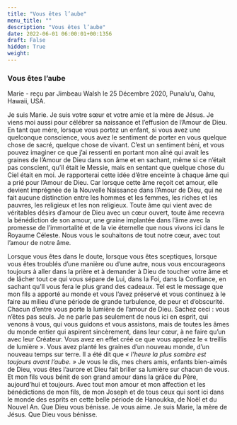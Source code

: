 ```yaml
---
title: "Vous êtes l’aube"
menu_title: ""
description: "Vous êtes l’aube"
date: 2022-06-01 06:00:01+00:1356
draft: False
hidden: True
weight:
---
```

### Vous êtes l’aube

Marie - reçu par Jimbeau Walsh le 25 Décembre 2020, Punalu’u, Oahu, Hawaii, USA.

Je suis Marie. Je suis votre sœur et votre amie et la mère de Jésus. Je viens moi aussi pour célébrer sa naissance et l’effusion de l’Amour de Dieu. En tant que mère, lorsque vous portez un enfant, si vous avez une quelconque conscience, vous avez le sentiment de porter en vous quelque chose de sacré, quelque chose de vivant. C’est un sentiment béni, et vous pouvez imaginer ce que j’ai ressenti en portant mon aîné qui avait les graines de l’Amour de Dieu dans son âme et en sachant, même si ce n’était pas conscient, qu’il était le Messie, mais en sentant que quelque chose du Ciel était en moi. Je rapporterai cette idée d’être enceinte à chaque âme qui a prié pour l’Amour de Dieu. Car lorsque cette âme reçoit cet amour, elle devient imprégnée de la Nouvelle Naissance dans l’Amour de Dieu, qui ne fait aucune distinction entre les hommes et les femmes, les riches et les pauvres, les religieux et les non religieux. Toute âme qui vient avec de véritables désirs d’amour de Dieu avec un cœur ouvert, toute âme recevra la bénédiction de son amour, une graine implantée dans l’âme avec la promesse de l’immortalité et de la vie éternelle que nous vivons ici dans le Royaume Céleste. Nous vous le souhaitons de tout notre cœur, avec tout l’amour de notre âme.

Lorsque vous êtes dans le doute, lorsque vous êtes sceptiques, lorsque vous êtes troublés d’une manière ou d’une autre, nous vous encourageons toujours à aller dans la prière et à demander à Dieu de toucher votre âme et de lâcher tout ce qui vous sépare de Lui, dans la Foi, dans la Confiance, en sachant qu’Il vous fera le plus grand des cadeaux. Tel est le message que mon fils a apporté au monde et vous l’avez préservé et vous continuez à le faire au milieu d’une période de grande turbulence, de peur et d’obscurité. Chacun d’entre vous porte la lumière de l’amour de Dieu. Sachez ceci : vous n’êtes pas seuls. Je ne parle pas seulement de nous ici en esprit, qui venons à vous, qui vous guidons et vous assistons, mais de toutes les âmes du monde entier qui aspirent sincèrement, dans leur cœur, à ne faire qu’un avec leur Créateur. Vous avez en effet créé ce que vous appelez le « treillis de lumière ». Vous avez planté les graines d’un nouveau monde, d’un nouveau temps sur terre. Il a été dit que *« l’heure la plus sombre est toujours avant l’aube. »* Je vous le dis, mes chers amis, enfants bien-aimés de Dieu, vous êtes l’aurore et Dieu fait briller sa lumière sur chacun de vous. Et mon fils vous bénit de son grand amour dans la grâce du Père, aujourd’hui et toujours. Avec tout mon amour et mon affection et les bénédictions de mon fils, de mon Joseph et de tous ceux qui sont ici dans le monde des esprits en cette belle période de Hanoukka, de Noël et du Nouvel An. Que Dieu vous bénisse. Je vous aime. Je suis Marie, la mère de Jésus. Que Dieu vous bénisse.
